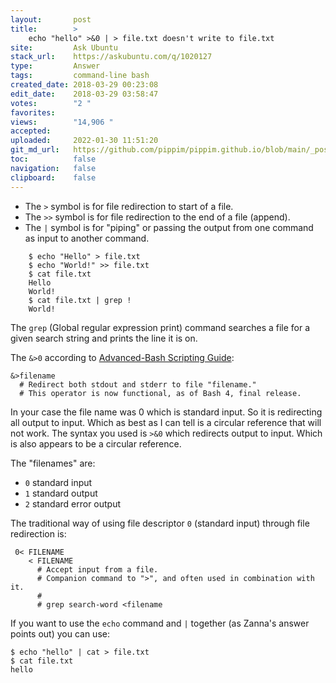 ```yaml
---
layout:       post
title:        >
    echo "hello" >&0 | > file.txt doesn't write to file.txt
site:         Ask Ubuntu
stack_url:    https://askubuntu.com/q/1020127
type:         Answer
tags:         command-line bash
created_date: 2018-03-29 00:23:08
edit_date:    2018-03-29 03:58:47
votes:        "2 "
favorites:    
views:        "14,906 "
accepted:     
uploaded:     2022-01-30 11:51:20
git_md_url:   https://github.com/pippim/pippim.github.io/blob/main/_posts/2018/2018-03-29-echo-_hello_-__0-|-_-file.txt-doesn_t-write-to-file.txt.md
toc:          false
navigation:   false
clipboard:    false
---
```


- The `>` symbol is for file redirection to start of a file.
- The `>>` symbol is for file redirection to the end of a file (append). 
- The `|` symbol is for "piping" or passing the output from one command as input to another command.

``` 
    $ echo "Hello" > file.txt
    $ echo "World!" >> file.txt
    $ cat file.txt
    Hello
    World!
    $ cat file.txt | grep !
    World!
```

The `grep` (Global regular expression print) command searches a file for a given search string and prints the line it is on.

The `&>0` according to [Advanced-Bash Scripting Guide][1]:

``` 
&>filename
  # Redirect both stdout and stderr to file "filename."
  # This operator is now functional, as of Bash 4, final release.
```

In your case the file name was 0 which is standard input. So it is redirecting all output to input. Which as best as I can tell is a circular reference that will not work. The syntax you used is `>&0` which redirects output to input. Which is also appears to be a circular reference.

The "filenames" are:

- `0` standard input
- `1` standard output
- `2` standard error output

The traditional way of using file descriptor `0` (standard input) through file redirection is:

``` 
 0< FILENAME
    < FILENAME
      # Accept input from a file.
      # Companion command to ">", and often used in combination with it.
      #
      # grep search-word <filename
```

If you want to use the `echo` command and `|` together (as Zanna's answer points out) you can use:

``` 
$ echo "hello" | cat > file.txt
$ cat file.txt
hello
```

  [1]: https://www.tldp.org/LDP/abs/html/io-redirection.html



